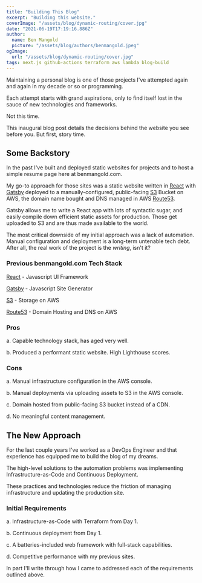 ```yaml
---
title: "Building This Blog"
excerpt: "Building this website."
coverImage: "/assets/blog/dynamic-routing/cover.jpg"
date: "2021-06-19T17:19:16.886Z"
author:
  name: Ben Mangold
  picture: "/assets/blog/authors/benmangold.jpeg"
ogImage:
  url: "/assets/blog/dynamic-routing/cover.jpg"
tags: next.js github-actions terraform aws lambda blog-build
---
```


Maintaining a personal blog is one of those projects I've attempted again and again in my decade or so or programming.

Each attempt starts with grand aspirations, only to find itself lost in the sauce of new technologies and frameworks.

Not this time.

This inaugural blog post details the decisions behind the website you see before you. But first, story time.

## Some Backstory

In the past I've built and deployed static websites for projects and to host a simple resume page here at benmangold.com.

My go-to approach for those sites was a static website written in [React](https://reactjs.org/) with [Gatsby](https://www.gatsbyjs.com/) deployed to a manually-configured, public-facing [S3](https://aws.amazon.com/s3/) Bucket on AWS, the domain name bought and DNS managed in AWS [Route53](https://aws.amazon.com/route53/).

Gatsby allows me to write a React app with lots of syntactic sugar, and easily compile down efficient static assets for production. Those get uploaded to S3 and are thus made available to the world.

The most critical downside of my initial approach was a lack of automation. Manual configuration and deployment is a long-term untenable tech debt. After all, the real work of the project is the _writing_, isn't it?

### Previous benmangold.com Tech Stack

[React](https://reactjs.org/) - Javascript UI Framework

[Gatsby](https://www.gatsbyjs.com/) - Javascript Site Generator

[S3](https://aws.amazon.com/s3/) - Storage on AWS

[Route53](https://aws.amazon.com/route53/) - Domain Hosting and DNS on AWS

### Pros

a. Capable technology stack, has aged very well.

b. Produced a performant static website. High Lighthouse scores.

### Cons

a. Manual infrastructure configuration in the AWS console.

b. Manual deployments via uploading assets to S3 in the AWS console.

c. Domain hosted from public-facing S3 bucket instead of a CDN.

d. No meaningful content management.

## The New Approach

For the last couple years I've worked as a DevOps Engineer and that experience has equipped me to build the blog of my dreams.

The high-level solutions to the automation problems was implementing Infrastructure-as-Code and Continuous Deployment.

These practices and technologies reduce the friction of managing infrastructure and updating the production site.

### Initial Requirements

a. Infrastructure-as-Code with Terraform from Day 1.

b. Continuous deployment from Day 1.

c. A batteries-included web framework with full-stack capabilities.

d. Competitive performance with my previous sites.

In part I'll write through how I came to addressed each of the requirements outlined above.
